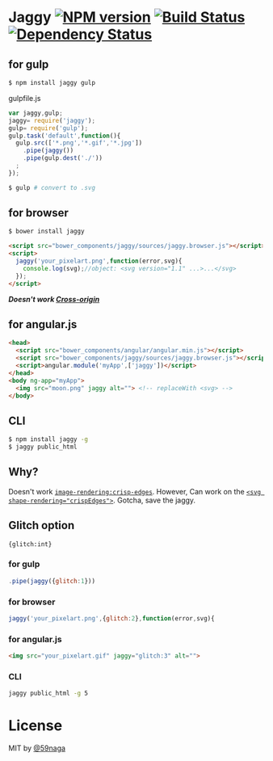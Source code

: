 # Jaggy [![NPM version][npm-image]][npm] [![Build Status][travis-image]][travis] [![Dependency Status][depstat-image]][depstat]

## for gulp
```bash
$ npm install jaggy gulp
```

gulpfile.js

```js
var jaggy,gulp;
jaggy= require('jaggy');
gulp= require('gulp');
gulp.task('default',function(){
  gulp.src(['*.png','*.gif','*.jpg'])
    .pipe(jaggy())
    .pipe(gulp.dest('./'))
  ;
});
```

```bash
$ gulp # convert to .svg
```

## for browser
```bash
$ bower install jaggy
```

```html
<script src="bower_components/jaggy/sources/jaggy.browser.js"></script>
<script>
  jaggy('your_pixelart.png',function(error,svg){
    console.log(svg);//object: <svg version="1.1" ...>...</svg>
  });
</script>
```
***Doesn't work [Cross-origin][1]***

[1]: https://developer.mozilla.org/en-US/docs/Web/HTTP/Access_control_CORS

## for angular.js
```html
<head>
  <script src="bower_components/angular/angular.min.js"></script>
  <script src="bower_components/jaggy/sources/jaggy.browser.js"></script>
  <script>angular.module('myApp',['jaggy'])</script>
</head>
<body ng-app="myApp">
  <img src="moon.png" jaggy alt=""> <!-- replaceWith <svg> -->
</body>
```

## CLI
```bash
$ npm install jaggy -g
$ jaggy public_html
```

## Why?
Doesn't work [`image-rendering:crisp-edges`](http://caniuse.com/#feat=css-crisp-edges).
However, Can work on the [`<svg shape-rendering="crispEdges">`](http://caniuse.com/#feat=svg).
Gotcha, save the jaggy.

## Glitch option
`{glitch:int}`
### for gulp
```js
.pipe(jaggy({glitch:1}))
```
### for browser
```js
jaggy('your_pixelart.png',{glitch:2},function(error,svg){
```
### for angular.js
```html
<img src="your_pixelart.gif" jaggy="glitch:3" alt="">
```
### CLI
```bash
jaggy public_html -g 5
```

# License
MIT by [@59naga](https://twitter.com/horse_n_deer)

[npm-image]: https://badge.fury.io/js/jaggy.svg
[npm]: https://npmjs.org/package/jaggy
[travis-image]: https://travis-ci.org/59naga/jaggy.svg?branch=master
[travis]: https://travis-ci.org/59naga/jaggy
[depstat-image]: https://gemnasium.com/59naga/jaggy.svg
[depstat]: https://gemnasium.com/59naga/jaggy
